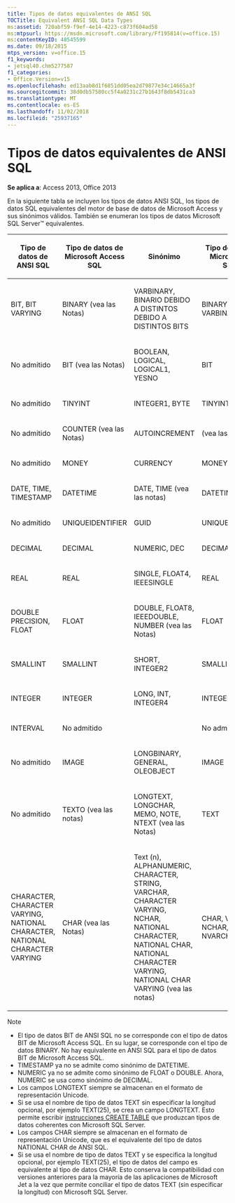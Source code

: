 ```yaml
---
title: Tipos de datos equivalentes de ANSI SQL
TOCTitle: Equivalent ANSI SQL Data Types
ms:assetid: 720abf59-f9ef-4e14-4223-c873f604ad58
ms:mtpsurl: https://msdn.microsoft.com/library/Ff195814(v=office.15)
ms:contentKeyID: 48545599
ms.date: 09/18/2015
mtps_version: v=office.15
f1_keywords:
- jetsql40.chm5277587
f1_categories:
- Office.Version=v15
ms.openlocfilehash: ed13aab8d1f6851dd05ea2d79877e34c14665a3f
ms.sourcegitcommit: 38d0db57580cc5f4a0231c27b1643f8db5431ca3
ms.translationtype: MT
ms.contentlocale: es-ES
ms.lasthandoff: 11/02/2018
ms.locfileid: "25937165"
---
```

# <a name="equivalent-ansi-sql-data-types"></a>Tipos de datos equivalentes de ANSI SQL


**Se aplica a**: Access 2013, Office 2013

En la siguiente tabla se incluyen los tipos de datos ANSI SQL, los tipos de datos SQL equivalentes del motor de base de datos de Microsoft Access y sus sinónimos válidos. También se enumeran los tipos de datos Microsoft SQL Server™ equivalentes.

<table>
<colgroup>
<col style="width: 25%" />
<col style="width: 25%" />
<col style="width: 25%" />
<col style="width: 25%" />
</colgroup>
<thead>
<tr class="header">
<th><p>Tipo de datos de ANSI SQL</p></th>
<th><p>Tipo de datos de Microsoft Access SQL</p></th>
<th><p>
Sinónimo</p></th>
<th><p>Tipo de datos de Microsoft SQL Server</p></th>
</tr>
</thead>
<tbody>
<tr class="odd">
<td><p>BIT, BIT VARYING</p></td>
<td><p>BINARY (vea las Notas)</p></td>
<td><p>VARBINARY, BINARIO DEBIDO A DISTINTOS DEBIDO A DISTINTOS BITS</p></td>
<td><p>BINARY, VARBINARY</p></td>
</tr>
<tr class="even">
<td><p>No admitido</p></td>
<td><p>BIT (vea las Notas)</p></td>
<td><p>BOOLEAN, LOGICAL, LOGICAL1, YESNO</p></td>
<td><p>BIT</p></td>
</tr>
<tr class="odd">
<td><p>No admitido</p></td>
<td><p>TINYINT</p></td>
<td><p>INTEGER1, BYTE</p></td>
<td><p>TINYINT</p></td>
</tr>
<tr class="even">
<td><p>No admitido</p></td>
<td><p>COUNTER (vea las Notas)</p></td>
<td><p>AUTOINCREMENT</p></td>
<td><p>(vea las Notas)</p></td>
</tr>
<tr class="odd">
<td><p>No admitido</p></td>
<td><p>MONEY</p></td>
<td><p>CURRENCY</p></td>
<td><p>MONEY</p></td>
</tr>
<tr class="even">
<td><p>DATE, TIME, TIMESTAMP</p></td>
<td><p>DATETIME</p></td>
<td><p>DATE, TIME (vea las notas)</p></td>
<td><p>DATETIME</p></td>
</tr>
<tr class="odd">
<td><p>No admitido</p></td>
<td><p>UNIQUEIDENTIFIER</p></td>
<td><p>GUID</p></td>
<td><p>UNIQUEIDENTIFIER</p></td>
</tr>
<tr class="even">
<td><p>DECIMAL</p></td>
<td><p>DECIMAL</p></td>
<td><p>NUMERIC, DEC</p></td>
<td><p>DECIMAL</p></td>
</tr>
<tr class="odd">
<td><p>REAL</p></td>
<td><p>REAL</p></td>
<td><p>SINGLE, FLOAT4, IEEESINGLE</p></td>
<td><p>REAL</p></td>
</tr>
<tr class="even">
<td><p>DOUBLE PRECISION, FLOAT</p></td>
<td><p>FLOAT</p></td>
<td><p>DOUBLE, FLOAT8, IEEEDOUBLE, NUMBER (vea las Notas)</p></td>
<td><p>FLOAT</p></td>
</tr>
<tr class="odd">
<td><p>SMALLINT</p></td>
<td><p>SMALLINT</p></td>
<td><p>SHORT, INTEGER2</p></td>
<td><p>SMALLINT</p></td>
</tr>
<tr class="even">
<td><p>INTEGER</p></td>
<td><p>INTEGER</p></td>
<td><p>LONG, INT, INTEGER4</p></td>
<td><p>INTEGER</p></td>
</tr>
<tr class="odd">
<td><p>INTERVAL</p></td>
<td><p>No admitido</p></td>
<td><p></p></td>
<td><p>No admitido</p></td>
</tr>
<tr class="even">
<td><p>No admitido</p></td>
<td><p>IMAGE</p></td>
<td><p>LONGBINARY, GENERAL, OLEOBJECT</p></td>
<td><p>IMAGE</p></td>
</tr>
<tr class="odd">
<td><p>No admitido</p></td>
<td><p>TEXTO (vea las notas)</p></td>
<td><p>LONGTEXT, LONGCHAR, MEMO, NOTE, NTEXT (vea las Notas)</p></td>
<td><p>TEXT</p></td>
</tr>
<tr class="even">
<td><p>CHARACTER, CHARACTER VARYING, NATIONAL CHARACTER, NATIONAL CHARACTER VARYING</p></td>
<td><p>CHAR (vea las Notas)</p></td>
<td><p>Text (n), ALPHANUMERIC, CHARACTER, STRING, VARCHAR, CHARACTER VARYING, NCHAR, NATIONAL CHARACTER, NATIONAL CHAR, NATIONAL CHARACTER VARYING, NATIONAL CHAR VARYING (vea las notas)</p></td>
<td><p>CHAR, VARCHAR, NCHAR, NVARCHAR</p></td>
</tr>
</tbody>
</table>



> [!NOTE]
> - El tipo de datos BIT de ANSI SQL no se corresponde con el tipo de datos BIT de Microsoft Access SQL. En su lugar, se corresponde con el tipo de datos BINARY. No hay equivalente en ANSI SQL para el tipo de datos BIT de Microsoft Access SQL.
> - TIMESTAMP ya no se admite como sinónimo de DATETIME.
> - NUMERIC ya no se admite como sinónimo de FLOAT o DOUBLE. Ahora, NUMERIC se usa como sinónimo de DECIMAL.
> - Los campos LONGTEXT siempre se almacenan en el formato de representación Unicode.
> - Si se usa el nombre de tipo de datos TEXT sin especificar la longitud opcional, por ejemplo TEXT(25), se crea un campo LONGTEXT. Esto permite escribir [instrucciones CREATE TABLE](create-table-statement-microsoft-access-sql.md) que produzcan tipos de datos coherentes con Microsoft SQL Server.
> - Los campos CHAR siempre se almacenan en el formato de representación Unicode, que es el equivalente del tipo de datos NATIONAL CHAR de ANSI SQL.
> - Si se usa el nombre de tipo de datos TEXT y se especifica la longitud opcional, por ejemplo TEXT(25), el tipo de datos del campo es equivalente al tipo de datos CHAR. Esto conserva la compatibilidad con versiones anteriores para la mayoría de las aplicaciones de Microsoft Jet a la vez que permite conciliar el tipo de datos TEXT (sin especificar la longitud) con Microsoft SQL Server.


